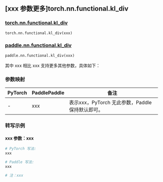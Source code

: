 ## [xxx 参数更多]torch.nn.functional.kl_div

### [torch.nn.functional.kl_div](https://pytorch.org/docs/1.13/generated/torch.nn.functional.kl_div.html#torch.nn.functional.kl_div)

```python
torch.nn.functional.kl_div(xxx)
```

### [paddle.nn.functional.kl_div](https://www.paddlepaddle.org.cn/documentation/docs/zh/api/paddle/nn/functional/kl_div_cn.html)

```python
paddle.nn.functional.kl_div(xxx)
```

其中 xxx 相比 xxx 支持更多其他参数，具体如下：

### 参数映射

| PyTorch | PaddlePaddle | 备注 |
| ------- | ------------ | ---- |
|    -    |    xxx    | 表示xxx，PyTorch 无此参数，Paddle 保持默认即可。 |

### 转写示例

#### xxx 参数：xxx
``` python
# PyTorch 写法:
xxx

# Paddle 写法:
xxx

# 注：xxx
```

